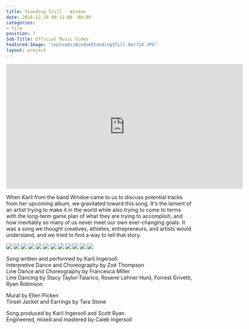 ```yaml
---
title: Standing Still - Windoe
date: 2018-12-28 00:11:00 -08:00
categories:
- film
position: 7
Sub-Title: Official Music Video
Featured-Image: "/uploads/WindoeStandingSTill-0ec724.JPG"
layout: project
---
```


<iframe src="https://player.vimeo.com/video/288082837" width="640" height="337" frameborder="0" allowfullscreen></iframe>

When Karli from the band Windoe came to us to discuss potential tracks from her upcoming album, we gravitated toward this song. It's the lament of an artist trying to make it in the world while also trying to come to terms with the long-term game plan of what they are trying to accomplish, and how inevitably so many of us never meet our own ever-changing goals. It was a song we thought creatives, athletes, entrepreneurs, and artists would understand, and we tried to find a way to tell that story.

<div class="gallery" data-columns="3">
<img src="/uploads/FT-Website-Screenshots-1021.jpg" />
<img src="/uploads/FT-Website-Screenshots-1022.jpg" />
<img src="/uploads/FT-Website-Screenshots-1023.jpg" />
<img src="/uploads/FT-Website-Screenshots-1024.jpg" />
<img src="/uploads/FT-Website-Screenshots-1025.jpg" />
<img src="/uploads/FT-Website-Screenshots-1026.jpg" />
<img src="/uploads/FT-Website-Screenshots-1027.jpg" />
<img src="/uploads/FT-Website-Screenshots-1028.jpg" />
<img src="/uploads/FT-Website-Screenshots-1029.jpg" />
<img src="/uploads/FT-Website-Screenshots-1030.jpg" />
<img src="/uploads/FT-Website-Screenshots-1031.jpg" />
<img src="/uploads/FT-Website-Screenshots-1032.jpg" />
</div>

Song written and performed by Karli Ingersoll<BR>
Interpretive Dance and Choreography by Zoë Thompson<BR>
Line Dance and Choreography by Francesca Miller<BR>
Line Dancing by Stacy Taylor-Talarico, Rosene Lehner Hurd, Forrest Grivetti, Ryan Robinson<P>

Mural by Ellen Picken<BR>
Tinsel Jacket and Earrings by Tara Stone<BR>

Song produced by Karli Ingersoll and Scott Ryan<BR>
Engineered, mixed and mastered by Caleb Ingersoll